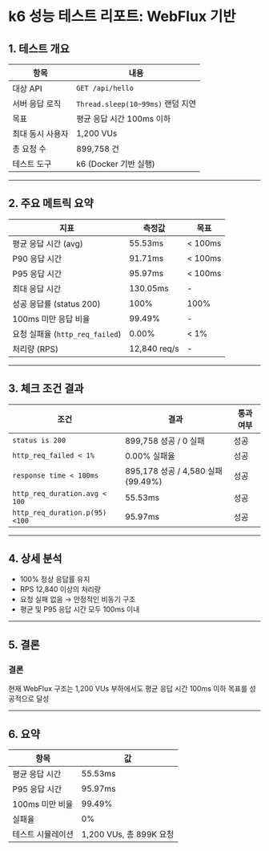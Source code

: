 # k6 성능 테스트 리포트: WebFlux 기반

## 1. 테스트 개요

| 항목               | 내용                                       |
|--------------------|--------------------------------------------|
| 대상 API           | `GET /api/hello`                           |
| 서버 응답 로직     | `Thread.sleep(10~99ms)` 랜덤 지연          |
| 목표               | 평균 응답 시간 100ms 이하                  |
| 최대 동시 사용자   | 1,200 VUs                                  |
| 총 요청 수         | 899,758 건                                 |
| 테스트 도구        | k6 (Docker 기반 실행)                      |

---

## 2. 주요 메트릭 요약

| 지표                            | 측정값       | 목표      |
|----------------------------------|--------------|-----------|
| 평균 응답 시간 (avg)             | 55.53ms      | < 100ms   |
| P90 응답 시간                   | 91.71ms      | < 100ms   |
| P95 응답 시간                   | 95.97ms      | < 100ms   |
| 최대 응답 시간                   | 130.05ms     | -         |
| 성공 응답률 (status 200)         | 100%         | 100%      |
| 100ms 미만 응답 비율             | 99.49%       | -         |
| 요청 실패율 (`http_req_failed`) | 0.00%        | < 1%      |
| 처리량 (RPS)                     | 12,840 req/s | -         |

---

## 3. 체크 조건 결과

| 조건                          | 결과                                    | 통과 여부 |
|-------------------------------|-----------------------------------------|-----------|
| `status is 200`               | 899,758 성공 / 0 실패                   | 성공      |
| `http_req_failed < 1%`        | 0.00% 실패율                            | 성공      |
| `response time < 100ms`       | 895,178 성공 / 4,580 실패 (99.49%)     | 성공      |
| `http_req_duration.avg < 100` | 55.53ms                                 | 성공      |
| `http_req_duration.p(95)<100` | 95.97ms                                 | 성공      |

---

## 4. 상세 분석

- 100% 정상 응답률 유지
- RPS 12,840 이상의 처리량
- 요청 실패 없음 → 안정적인 비동기 구조
- 평균 및 P95 응답 시간 모두 100ms 이내

---

## 5. 결론

### 결론

현재 WebFlux 구조는 1,200 VUs 부하에서도 평균 응답 시간 100ms 이하 목표를 성공적으로 달성

---

## 6. 요약

| 항목               | 값                     |
|--------------------|------------------------|
| 평균 응답 시간     | 55.53ms                |
| P95 응답 시간      | 95.97ms                |
| 100ms 미만 비율    | 99.49%                 |
| 실패율             | 0%                     |
| 테스트 시뮬레이션 | 1,200 VUs, 총 899K 요청 |
